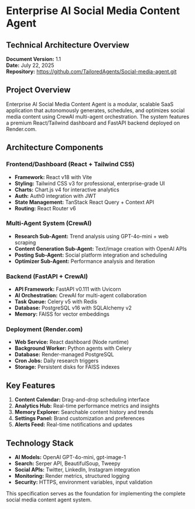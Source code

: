 # Enterprise AI Social Media Content Agent
## Technical Architecture Overview

**Document Version:** 1.1  
**Date:** July 22, 2025  
**Repository:** https://github.com/TailoredAgents/Social-media-agent.git

## Project Overview

Enterprise AI Social Media Content Agent is a modular, scalable SaaS application that autonomously generates, schedules, and optimizes social media content using CrewAI multi-agent orchestration. The system features a premium React/Tailwind dashboard and FastAPI backend deployed on Render.com.

## Architecture Components

### Frontend/Dashboard (React + Tailwind CSS)
- **Framework:** React v18 with Vite
- **Styling:** Tailwind CSS v3 for professional, enterprise-grade UI
- **Charts:** Chart.js v4 for interactive analytics
- **Auth:** Auth0 integration with JWT
- **State Management:** TanStack React Query + Context API
- **Routing:** React Router v6

### Multi-Agent System (CrewAI)
- **Research Sub-Agent:** Trend analysis using GPT-4o-mini + web scraping
- **Content Generation Sub-Agent:** Text/image creation with OpenAI APIs
- **Posting Sub-Agent:** Social platform integration and scheduling
- **Optimizer Sub-Agent:** Performance analysis and iteration

### Backend (FastAPI + CrewAI)
- **API Framework:** FastAPI v0.111 with Uvicorn
- **AI Orchestration:** CrewAI for multi-agent collaboration
- **Task Queue:** Celery v5 with Redis
- **Database:** PostgreSQL v16 with SQLAlchemy v2
- **Memory:** FAISS for vector embeddings

### Deployment (Render.com)
- **Web Service:** React dashboard (Node runtime)
- **Background Worker:** Python agents with Celery
- **Database:** Render-managed PostgreSQL
- **Cron Jobs:** Daily research triggers
- **Storage:** Persistent disks for FAISS indexes

## Key Features

1. **Content Calendar:** Drag-and-drop scheduling interface
2. **Analytics Hub:** Real-time performance metrics and insights
3. **Memory Explorer:** Searchable content history and trends
4. **Settings Panel:** Brand customization and preferences
5. **Alerts Feed:** Real-time notifications and updates

## Technology Stack

- **AI Models:** OpenAI GPT-4o-mini, gpt-image-1
- **Search:** Serper API, BeautifulSoup, Tweepy
- **Social APIs:** Twitter, LinkedIn, Instagram integration
- **Monitoring:** Render metrics, structured logging
- **Security:** HTTPS, environment variables, input validation

This specification serves as the foundation for implementing the complete social media content agent system.